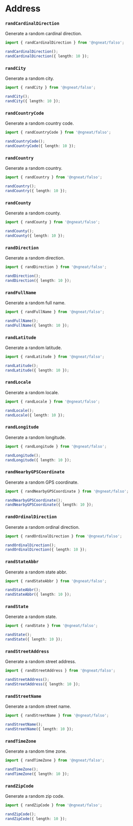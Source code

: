 # Address

### `randCardinalDirection`

Generate a random cardinal direction.

```ts
import { randCardinalDirection } from '@ngneat/falso';

randCardinalDirection();
randCardinalDirection({ length: 10 });
```

### `randCity`

Generate a random city.

```ts
import { randCity } from '@ngneat/falso';

randCity();
randCity({ length: 10 });
```

### `randCountryCode`

Generate a random country code.

```ts
import { randCountryCode } from '@ngneat/falso';

randCountryCode();
randCountryCode({ length: 10 });
```

### `randCountry`

Generate a random country.

```ts
import { randCountry } from '@ngneat/falso';

randCountry();
randCountry({ length: 10 });
```

### `randCounty`

Generate a random county.

```ts
import { randCounty } from '@ngneat/falso';

randCounty();
randCounty({ length: 10 });
```

### `randDirection`

Generate a random direction.

```ts
import { randDirection } from '@ngneat/falso';

randDirection();
randDirection({ length: 10 });
```

### `randFullName`

Generate a random full name.

```ts
import { randFullName } from '@ngneat/falso';

randFullName();
randFullName({ length: 10 });
```

### `randLatitude`

Generate a random latitude.

```ts
import { randLatitude } from '@ngneat/falso';

randLatitude();
randLatitude({ length: 10 });
```

### `randLocale`

Generate a random locale.

```ts
import { randLocale } from '@ngneat/falso';

randLocale();
randLocale({ length: 10 });
```

### `randLongitude`

Generate a random longitude.

```ts
import { randLongitude } from '@ngneat/falso';

randLongitude();
randLongitude({ length: 10 });
```

### `randNearbyGPSCoordinate`

Generate a random GPS coordinate.

```ts
import { randNearbyGPSCoordinate } from '@ngneat/falso';

randNearbyGPSCoordinate();
randNearbyGPSCoordinate({ length: 10 });
```

### `randOrdinalDirection`

Generate a random ordinal direction.

```ts
import { randOrdinalDirection } from '@ngneat/falso';

randOrdinalDirection();
randOrdinalDirection({ length: 10 });
```

### `randStateAbbr`

Generate a random state abbr.

```ts
import { randStateAbbr } from '@ngneat/falso';

randStateAbbr();
randStateAbbr({ length: 10 });
```

### `randState`

Generate a random state.

```ts
import { randState } from '@ngneat/falso';

randState();
randState({ length: 10 });
```

### `randStreetAddress`

Generate a random street address.

```ts
import { randStreetAddress } from '@ngneat/falso';

randStreetAddress();
randStreetAddress({ length: 10 });
```

### `randStreetName`

Generate a random street name.

```ts
import { randStreetName } from '@ngneat/falso';

randStreetName();
randStreetName({ length: 10 });
```

### `randTimeZone`

Generate a random time zone.

```ts
import { randTimeZone } from '@ngneat/falso';

randTimeZone();
randTimeZone({ length: 10 });
```

### `randZipCode`

Generate a random zip code.

```ts
import { randZipCode } from '@ngneat/falso';

randZipCode();
randZipCode({ length: 10 });
```
